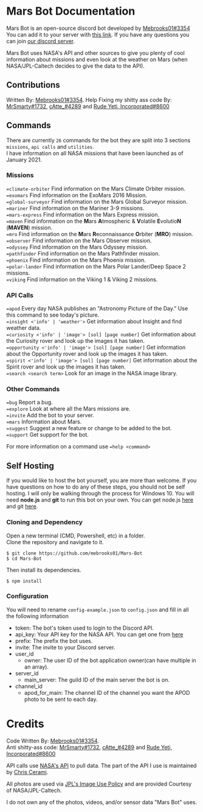 # Mars Bot Documentation

Mars Bot is an open-source discord bot developed by [Mebrooks01#3354](https://github.com/mebrooks01)\
You can add it to your server with [this link](https://discord.com/oauth2/authorize?client_id=760605516384305224&scope=bot&permissions=1141242945). If you have any questions you can join [our discord server](https://discord.gg/yKnBYJE).

Mars Bot uses NASA's API and other sources to give you plenty of cool information about missions and even look at the weather on Mars (when NASA/JPL-Caltech decides to give the data to the API).

## Contributions

Written By: [Mebrooks01#3354](https://github.com/mebrooks01). Help Fixing my shitty ass code By: [MrSmarty#1732](https://github.com/Mr-Smarty), [cAtte\_#4289](https://github.com/cAttte) and [Rude Yeti, Incorporated#8600](https://github.com/rudeyeti)

## Commands

There are currently `26` commands for the bot they are split into 3 sections `missions`, `api calls` and `utilities`.\
I have information on all NASA missions that have been launched as of January 2021.

### Missions

`=climate-orbiter` Find information on the Mars Climate Orbiter mission.\
`=exomars` Find information on the ExoMars 2016 Mission.\
`=global-surveyor` Find information on the Mars Global Surveyor mission.\
`=mariner` Find information on the Mariner 3-9 missions.\
`=mars-express` Find information on the Mars Express mission.\
`=maven` Find information on the **M**ars **A**tmospheric & **V**olatile **E**volutio**N** (**MAVEN**) mission.\
`=mro` Find information on the **M**ars **R**econnaissance **O**rbiter (**MRO**) mission.\
`=observer` Find information on the Mars Observer mission.\
`=odyssey` Find information on the Mars Odyssey mission.\
`=pathfinder` Find information on the Mars Pathfinder mission.\
`=phoenix` Find information on the Mars Phoenix mission.\
`=polar-lander` Find information on the Mars Polar Lander/Deep Space 2 missions.\
`=viking` Find information on the Viking 1 & Viking 2 missions.

### API Calls

`=apod` Every day NASA publishes an "Astronomy Picture of the Day." Use this command to see today's picture.\
`=insight <'info' | 'weather'>` Get information about Insight and find weather data.\
`=curiosity <'info' | 'image'> [sol] [page number]` Get information about the Curiosity rover and look up the images it has taken.\
`=opportunity <'info' | 'image'> [sol] [page number]` Get information about the Opportunity rover and look up the images it has taken.\
`=spirit <'info' | 'image'> [sol] [page number]` Get information about the Spirit rover and look up the images it has taken.\
`=search <search term>` Look for an image in the NASA image library.

### Other Commands

`=bug` Report a bug.\
`=explore` Look at where all the Mars missions are.\
`=invite` Add the bot to your server.\
`=mars` Information about Mars.\
`=suggest` Suggest a new feature or change to be added to the bot.\
`=support` Get support for the bot.

For more information on a command use `=help <command>`

## Self Hosting

If you would like to host the bot yourself, you are more than welcome. If you have questions on how to do any of these steps, you should not be self hosting. I will only be walking through the process for Windows 10. You will need **node.js** and **git** to run this bot on your own. You can get node.js [here](https://nodejs.org/en/download/) and git [here](https://git-scm.com/download/win).

### Cloning and Dependency

Open a new terminal (CMD, Powershell, etc) in a folder.\
Clone the repository and navigate to it.

```
$ git clone https://github.com/mebrooks01/Mars-Bot
$ cd Mars-Bot
```

Then install its dependencies.

```
$ npm install
```

### Configuration

You will need to rename `config-example.json` to `config.json` and fill in all the following information

- token: The bot's token used to login to the Discord API.
- api_key: Your API key for the NASA API. You can get one from [here](https://api.nasa.gov/)
- prefix: The prefix the bot uses.
- invite: The invite to your Discord server.
- user_id
  - owner: The user ID of the bot application owner(can have multiple in an array).
- server_id
  - main_server: The guild ID of the main server the bot is on.
- channel_id
  - apod_for_main: The channel ID of the channel you want the APOD photo to be sent to each day.

# Credits

Code Written By: [Mebrooks01#3354](https://github.com/mebrooks01).\
Anti shitty-ass code: [MrSmarty#1732](https://github.com/Mr-Smarty), [cAtte\_#4289](https://github.com/cAttte) and [Rude Yeti, Incorporated#8600](https://github.com/rudeyeti)

API calls use [NASA's API](https://api.nasa.gov/) to pull data. The part of the API I use is maintained by [Chris Cerami](https://github.com/chrisccerami/mars-photo-api).

All photos are used via [JPL's Image Use Policy](https://www.jpl.nasa.gov/jpl-image-use-policy/) and are provided Courtesy of NASA/JPL-Caltech.

I do not own any of the photos, videos, and/or sensor data "Mars Bot" uses.
